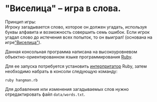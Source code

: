    # "Виселица" – игра в слова.
   
   Принцип игры:  
   Игроку загадывается слово, которое он должен угадать, используя буквы алфавита и возможность совершить семь ошибок. Если игрок угадал слово до истечения всех 
   попыток, то он выиграл! (основана на игре["Виселица"](https://ru.wikipedia.org/wiki/%D0%92%D0%B8%D1%81%D0%B5%D0%BB%D0%B8%D1%86%D0%B0_(%D0%B8%D0%B3%D1%80%D0%B0)#%D0%9F%D1%80%D0%B8%D0%BD%D1%86%D0%B8%D0%BF_%D0%B8%D0%B3%D1%80%D1%8B)).
   
   Данная консольная программа написана на высокоуровневом объектно-ориентированном языке программирования [Ruby](https://ru.wikipedia.org/wiki/Ruby).
   
   Для ее запуска потребуется установить [интерпритатор](https://ru.wikibooks.org/wiki/RubyУстановка) Ruby, затем необходимо
   набрать в консоли следующую команду:  
   
   ```
   ruby hangman.rb
   ```  
   Для добавления или изменения загадываемых слов нужно отредактировать файл `data/words.txt`.
